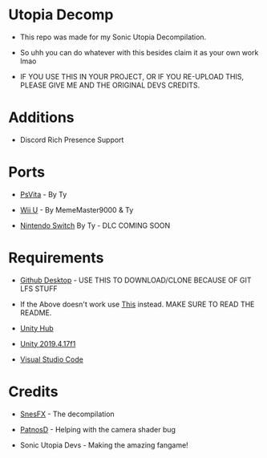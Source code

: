 # Utopia Decomp

* This repo was made for my Sonic Utopia Decompilation.

* So uhh you can do whatever with this besides claim it as your own work lmao

* IF YOU USE THIS IN YOUR PROJECT, OR IF YOU RE-UPLOAD THIS, PLEASE GIVE ME AND THE ORIGINAL DEVS CREDITS.

# Additions

* Discord Rich Presence Support

# Ports

* [PsVita](https://github.com/SnesFX/Sonic-Utopia-Vita-Builds/releases/tag/final) - By Ty

* [Wii U](https://github.com/ghbbeep/Utopia-Decomp-WiiU) - By MemeMaster9000 & Ty

* [Nintendo Switch](https://github.com/SnesFX/Utopia-Decomp/tree/switch) By Ty - DLC COMING SOON

# Requirements

* [Github Desktop](https://desktop.github.com/) - USE THIS TO DOWNLOAD/CLONE BECAUSE OF GIT LFS STUFF

* If the Above doesn't work use [This](https://www.mediafire.com/file/8b5phxhdbs21y37/Utopia+Decomp+Backup.zip/file) instead. MAKE SURE TO READ THE README.

* [Unity Hub](https://unity.com/download)

* [Unity 2019.4.17f1](https://download.unity3d.com/download_unity/667c8606c536/UnityDownloadAssistant-2019.4.17f1.exe?_ga=2.87614616.18637105.1673571287-1542673387.1673571287)

* [Visual Studio Code](https://code.visualstudio.com)

# Credits

* [SnesFX](https://twitter.com/SnesFX) - The decompilation

* [PatnosD](https://twitter.com/patnos_d) - Helping with the camera shader bug

* Sonic Utopia Devs - Making the amazing fangame!
